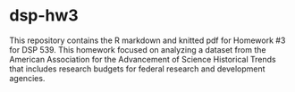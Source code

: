 # dsp-hw3

This repository contains the R markdown and knitted pdf for Homework #3 for DSP 539. This homework focused on analyzing a dataset from the American Association for the Advancement of Science Historical Trends that includes research budgets for federal research and development agencies. 
